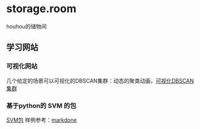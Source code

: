 # storage.room
houhou的储物间

## 学习网站

### 可视化网站
几个给定的场景可以可视化的DBSCAN集群：动态的聚类动画，[可视化DBSCAN集群](https://www.naftaliharris.com/blog/visualizing-dbscan-clustering/)

### 基于python的 SVM 的包
[SVM包](https://www.csie.ntu.edu.tw/~cjlin/libsvm/)
样例参考：[markdone](https://github.com/huggingface/candle/blob/main/README.md)
